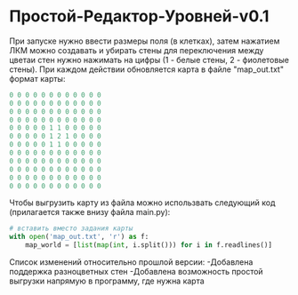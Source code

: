 # Простой-Редактор-Уровней-v0.1

При запуске нужно ввести размеры поля (в клетках), затем нажатием ЛКМ можно создавать и убирать стены для переключения между цветаи стен нужно нажимать на цифры (1 - белые стены, 2 - фиолетовые стены). При каждом действии обновляется карта в файле "map_out.txt" формат карты:
```py
0 0 0 0 0 0 0 0 0 0 0 0
0 0 0 0 0 0 0 0 0 0 0 0
0 0 0 0 0 0 0 0 0 0 0 0
0 0 0 0 0 0 0 0 0 0 0 0
0 0 0 0 0 1 1 0 0 0 0 0
0 0 0 0 0 1 2 1 0 0 0 0
0 0 0 0 0 1 1 0 0 0 0 0
0 0 0 0 0 0 0 0 0 0 0 0
0 0 0 0 0 0 0 0 0 0 0 0
0 0 0 0 0 0 0 0 0 0 0 0
0 0 0 0 0 0 0 0 0 0 0 0
0 0 0 0 0 0 0 0 0 0 0 0
```
Чтобы выгрузить карту из файла можно использвать следующий код (прилагается также внизу файла main.py):
```py
# вставить вместо задания карты
with open('map_out.txt', 'r') as f:
    map_world = [list(map(int, i.split())) for i in f.readlines()]
```




Список изменений относительно прошлой версии:
-Добавлена поддержка разноцветных стен
-Добавлена возможность простой выгрузки напрямую в программу, где нужна карта

